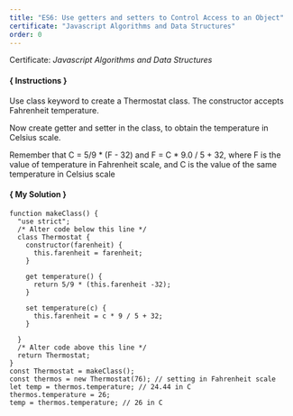 ```yaml
---
title: "ES6: Use getters and setters to Control Access to an Object"
certificate: "Javascript Algorithms and Data Structures"
order: 0
---
```

Certificate: *Javascript Algorithms and Data Structures*

#### { Instructions }
Use class keyword to create a Thermostat class. The constructor accepts Fahrenheit temperature.

Now create getter and setter in the class, to obtain the temperature in Celsius scale.

Remember that C = 5/9 * (F - 32) and F = C * 9.0 / 5 + 32, where F is the value of temperature in Fahrenheit scale, and C is the value of the same temperature in Celsius scale

#### { My Solution }
```
function makeClass() {
  "use strict";
  /* Alter code below this line */
  class Thermostat {
    constructor(farenheit) {
      this.farenheit = farenheit;
    }

    get temperature() {
      return 5/9 * (this.farenheit -32);
    }

    set temperature(c) {
      this.farenheit = c * 9 / 5 + 32;
    }

  }
  /* Alter code above this line */
  return Thermostat;
}
const Thermostat = makeClass();
const thermos = new Thermostat(76); // setting in Fahrenheit scale
let temp = thermos.temperature; // 24.44 in C
thermos.temperature = 26;
temp = thermos.temperature; // 26 in C
```